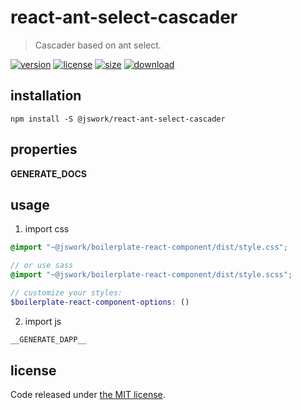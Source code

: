 # react-ant-select-cascader
> Cascader based on ant select.

[![version][version-image]][version-url]
[![license][license-image]][license-url]
[![size][size-image]][size-url]
[![download][download-image]][download-url]

## installation
```shell
npm install -S @jswork/react-ant-select-cascader
```

## properties
__GENERATE_DOCS__

## usage
1. import css
  ```scss
  @import "~@jswork/boilerplate-react-component/dist/style.css";

  // or use sass
  @import "~@jswork/boilerplate-react-component/dist/style.scss";

  // customize your styles:
  $boilerplate-react-component-options: ()
  ```
2. import js
  ```js
__GENERATE_DAPP__
  ```

## license
Code released under [the MIT license](https://github.com/afeiship/react-ant-select-cascader/blob/master/LICENSE.txt).

[version-image]: https://img.shields.io/npm/v/@jswork/react-ant-select-cascader
[version-url]: https://npmjs.org/package/@jswork/react-ant-select-cascader

[license-image]: https://img.shields.io/npm/l/@jswork/react-ant-select-cascader
[license-url]: https://github.com/afeiship/react-ant-select-cascader/blob/master/LICENSE.txt

[size-image]: https://img.shields.io/bundlephobia/minzip/@jswork/react-ant-select-cascader
[size-url]: https://github.com/afeiship/react-ant-select-cascader/blob/master/dist/react-ant-select-cascader.min.js

[download-image]: https://img.shields.io/npm/dm/@jswork/react-ant-select-cascader
[download-url]: https://www.npmjs.com/package/@jswork/react-ant-select-cascader
